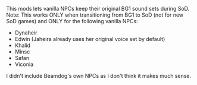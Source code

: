 This mods lets vanilla NPCs keep their original BG1 sound sets during SoD.  
Note: This works ONLY when transitioning from BG1 to SoD (not for new SoD games) and ONLY for the following vanilla NPCs:
- Dynaheir
- Edwin
(Jaheira already uses her original voice set by default)
- Khalid
- Minsc
- Safan
- Viconia

I didn't include Beamdog's own NPCs as I don't think it makes much sense.
